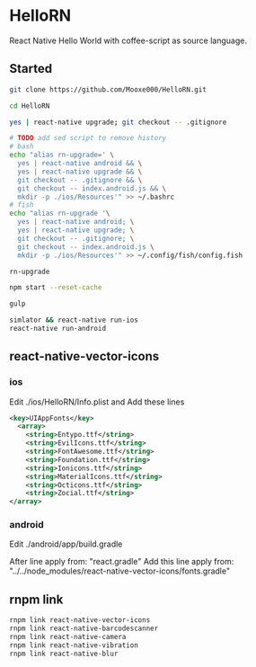 # HelloRN

React Native Hello World with coffee-script as source language.

## Started

```bash
git clone https://github.com/Mooxe000/HelloRN.git

cd HelloRN

yes | react-native upgrade; git checkout -- .gitignore

# TODO add sed script to remove history
# bash
echo "alias rn-upgrade=' \
  yes | react-native android && \
  yes | react-native upgrade && \
  git checkout -- .gitignore && \
  git checkout -- index.android.js && \
  mkdir -p ./ios/Resources'" >> ~/.bashrc
# fish
echo "alias rn-upgrade '\
  yes | react-native android; \
  yes | react-native upgrade; \
  git checkout -- .gitignore; \
  git checkout -- index.android.js \
  mkdir -p ./ios/Resources'" >> ~/.config/fish/config.fish

rn-upgrade

npm start --reset-cache

gulp

simlator && react-native run-ios
react-native run-android
```

## react-native-vector-icons

### ios

Edit ./ios/HelloRN/Info.plist and Add these lines

```xml
<key>UIAppFonts</key>
  <array>
    <string>Entypo.ttf</string>
    <string>EvilIcons.ttf</string>
    <string>FontAwesome.ttf</string>
    <string>Foundation.ttf</string>
    <string>Ionicons.ttf</string>
    <string>MaterialIcons.ttf</string>
    <string>Octicons.ttf</string>
    <string>Zocial.ttf</string>
</array>
```

### android

Edit ./android/app/build.gradle

After line
  apply from: "react.gradle"
Add this line
  apply from: "../../node_modules/react-native-vector-icons/fonts.gradle"

## rnpm link

```bash
rnpm link react-native-vector-icons
rnpm link react-native-barcodescanner
rnpm link react-native-camera
rnpm link react-native-vibration
rnpm link react-native-blur
```
